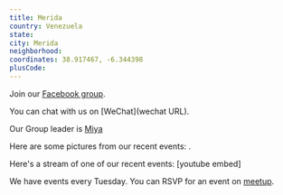 ```yaml
---
title: Merida
country: Venezuela
state: 
city: Merida
neighborhood: 
coordinates: 38.917467, -6.344398
plusCode:
---
```

Join our [Facebook group](https://www.facebook.com/groups/free.code.camp.merida.venezuela).

You can chat with us on [WeChat](wechat URL).

Our Group leader is [Miya](freecodecamp.org/miya)

Here are some pictures from our recent events:
![]().

Here's a stream of one of our recent events:
[youtube embed]

We have events every Tuesday. You can RSVP for an event on [meetup](meetupurl).
